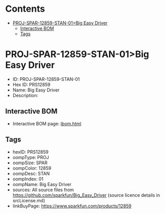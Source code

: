 



Contents
========

* [PROJ-SPAR-12859-STAN-01>Big Easy Driver](#proj-spar-12859-stan-01big-easy-driver)
	* [Interactive BOM](#interactive-bom)
	* [Tags](#tags)

# PROJ-SPAR-12859-STAN-01>Big Easy Driver

- ID: PROJ-SPAR-12859-STAN-01
- Hex ID: PRS12859
- Name: Big Easy Driver
- Description: 

## Interactive BOM

- Interactive BOM page: [ibom.html](kicad/bom/ibom.html)

## Tags

- hexID: PRS12859
- oompType: PROJ
- oompSize: SPAR
- oompColor: 12859
- oompDesc: STAN
- oompIndex: 01
- oompName: Big Easy Driver
- sources: All source files from https://github.com/sparkfun/Big_Easy_Driver (source licence details in srcLicense.md)
- linkBuyPage: https://www.sparkfun.com/products/12859
